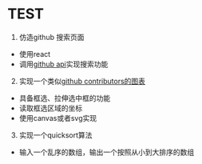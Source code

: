 # TEST

1. 仿造github 搜索页面  
* 使用react
* 调用[github api][github_api_v3]实现搜索功能

2. 实现一个类似[github contributors的图表][chart]  
* 具备框选、拉伸选中框的功能
* 读取框选区域的坐标
* 使用canvas或者svg实现

3. 实现一个quicksort算法  

* 输入一个乱序的数组，输出一个按照从小到大排序的数组

[github_api_v3]:https://developer.github.com/v3/
[chart]:https://github.com/D-Y-Innovations/chc/graphs/contributors?from=2018-05-27&to=2018-06-05&type=c
